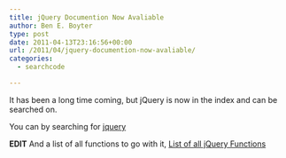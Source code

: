 ```yaml
---
title: jQuery Documention Now Avaliable
author: Ben E. Boyter
type: post
date: 2011-04-13T23:16:56+00:00
url: /2011/04/jquery-documention-now-avaliable/
categories:
  - searchcode

---
```

It has been a long time coming, but jQuery is now in the index and can be searched on.

You can by searching for <a style="text-decoration: underline;" href="http://searchco.de/?q=jquery">jquery</a>

**EDIT** And a list of all functions to go with it, <a style="text-decoration: underline;" href="http://searchco.de/lists/list-of-jquery-functions">List of all jQuery Functions</a>